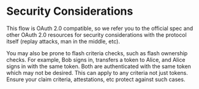 # Security Considerations

This flow is OAuth 2.0 compatible, so we refer you to the official spec and other OAuth 2.0 resources for security considerations with the protocol itself (replay attacks, man in the middle, etc).

You may also be prone to flash criteria checks, such as flash ownership checks. For example, Bob signs in, transfers a token to Alice, and Alice signs in with the same token. Both are authenticated with the same token which may not be desired. This can apply to any criteria not just tokens. Ensure your claim criteria, attestations, etc protect against such cases.
